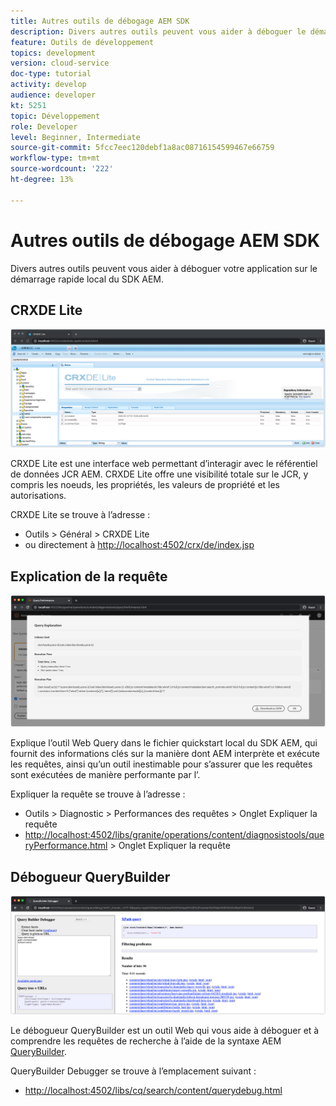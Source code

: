 ```yaml
---
title: Autres outils de débogage AEM SDK
description: Divers autres outils peuvent vous aider à déboguer le démarrage rapide local du SDK AEM.
feature: Outils de développement
topics: development
version: cloud-service
doc-type: tutorial
activity: develop
audience: developer
kt: 5251
topic: Développement
role: Developer
level: Beginner, Intermediate
source-git-commit: 5fcc7eec120debf1a8ac08716154599467e66759
workflow-type: tm+mt
source-wordcount: '222'
ht-degree: 13%

---
```



# Autres outils de débogage AEM SDK

Divers autres outils peuvent vous aider à déboguer votre application sur le démarrage rapide local du SDK AEM.

## CRXDE Lite

![CRXDE Lite](./assets/other-tools/crxde-lite.png)

CRXDE Lite est une interface web permettant d’interagir avec le référentiel de données JCR AEM. CRXDE Lite offre une visibilité totale sur le JCR, y compris les noeuds, les propriétés, les valeurs de propriété et les autorisations.

CRXDE Lite se trouve à l’adresse :

+ Outils > Général > CRXDE Lite
+ ou directement à [http://localhost:4502/crx/de/index.jsp](http://localhost:4502/crx/de/index.jsp)

## Explication de la requête

![Expliquer la requête](./assets/other-tools/explain-query.png)

Explique l’outil Web Query dans le fichier quickstart local du SDK AEM, qui fournit des informations clés sur la manière dont AEM interprète et exécute les requêtes, ainsi qu’un outil inestimable pour s’assurer que les requêtes sont exécutées de manière performante par l’.

Expliquer la requête se trouve à l’adresse :

+ Outils > Diagnostic > Performances des requêtes > Onglet Expliquer la requête
+ [http://localhost:4502/libs/granite/operations/content/diagnosistools/queryPerformance.html](http://localhost:4502/libs/granite/operations/content/diagnosistools/queryPerformance.html)  > Onglet Expliquer la requête

## Débogueur QueryBuilder

![Débogueur QueryBuilder](./assets/other-tools/query-debugger.png)

Le débogueur QueryBuilder est un outil Web qui vous aide à déboguer et à comprendre les requêtes de recherche à l’aide de la syntaxe AEM [QueryBuilder](https://docs.adobe.com/content/help/en/experience-manager-65/developing/platform/query-builder/querybuilder-api.html).

QueryBuilder Debugger se trouve à l’emplacement suivant :

+ [http://localhost:4502/libs/cq/search/content/querydebug.html](http://localhost:4502/libs/cq/search/content/querydebug.html)


